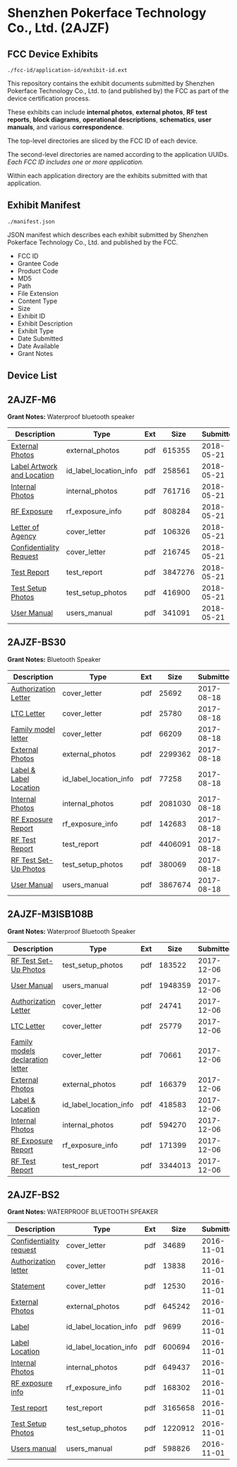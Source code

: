 # Shenzhen Pokerface Technology Co., Ltd. (2AJZF)
## FCC Device Exhibits

```
./fcc-id/application-id/exhibit-id.ext
```

This repository contains the exhibit documents submitted by Shenzhen Pokerface Technology Co., Ltd. to (and published by) the FCC as part of the device certification process.

These exhibits can include **internal photos**, **external photos**, **RF test reports**, **block diagrams**, **operational descriptions**, **schematics**, **user manuals**, and various **correspondence**.

The top-level directories are sliced by the FCC ID of each device.

The second-level directories are named according to the application UUIDs. *Each FCC ID includes one or more application.*

Within each application directory are the exhibits submitted with that application. 

## Exhibit Manifest

```
./manifest.json
```

JSON manifest which describes each exhibit submitted by Shenzhen Pokerface Technology Co., Ltd. and published by the FCC.

- FCC ID
- Grantee Code
- Product Code
- MD5
- Path
- File Extension
- Content Type
- Size
- Exhibit ID
- Exhibit Description
- Exhibit Type
- Date Submitted
- Date Available
- Grant Notes

## Device List
## 2AJZF-M6
**Grant Notes:** Waterproof bluetooth speaker

| Description | Type | Ext | Size | Submitted | Available |
| ----------- | ---- | --- | ---- | --------- | --------- |
| [External Photos](2AJZF-M6/45b1307b4bcc8c32fda6327f2f04a3f2/3858178.pdf) | external_photos | pdf | 615355 | 2018-05-21 | 2018-05-21 |
| [Label Artwork and Location](2AJZF-M6/45b1307b4bcc8c32fda6327f2f04a3f2/3858179.pdf) | id_label_location_info | pdf | 258561 | 2018-05-21 | 2018-05-21 |
| [Internal Photos](2AJZF-M6/45b1307b4bcc8c32fda6327f2f04a3f2/3858180.pdf) | internal_photos | pdf | 761716 | 2018-05-21 | 2018-05-21 |
| [RF Exposure](2AJZF-M6/45b1307b4bcc8c32fda6327f2f04a3f2/3858181.pdf) | rf_exposure_info | pdf | 808284 | 2018-05-21 | 2018-05-21 |
| [Letter of Agency](2AJZF-M6/45b1307b4bcc8c32fda6327f2f04a3f2/3858170.pdf) | cover_letter | pdf | 106326 | 2018-05-21 | 2018-05-21 |
| [Confidentiality Request](2AJZF-M6/45b1307b4bcc8c32fda6327f2f04a3f2/3858171.pdf) | cover_letter | pdf | 216745 | 2018-05-21 | 2018-05-21 |
| [Test Report](2AJZF-M6/45b1307b4bcc8c32fda6327f2f04a3f2/3858176.pdf) | test_report | pdf | 3847276 | 2018-05-21 | 2018-05-21 |
| [Test Setup Photos](2AJZF-M6/45b1307b4bcc8c32fda6327f2f04a3f2/3858177.pdf) | test_setup_photos | pdf | 416900 | 2018-05-21 | 2018-05-21 |
| [User Manual](2AJZF-M6/45b1307b4bcc8c32fda6327f2f04a3f2/3858172.pdf) | users_manual | pdf | 341091 | 2018-05-21 | 2018-05-21 |
## 2AJZF-BS30
**Grant Notes:** Bluetooth Speaker

| Description | Type | Ext | Size | Submitted | Available |
| ----------- | ---- | --- | ---- | --------- | --------- |
| [Authorization Letter](2AJZF-BS30/07ce84d95ac3b2c644bad30368a1a032/3517250.pdf) | cover_letter | pdf | 25692 | 2017-08-18 | 2017-08-18 |
| [LTC Letter](2AJZF-BS30/07ce84d95ac3b2c644bad30368a1a032/3517251.pdf) | cover_letter | pdf | 25780 | 2017-08-18 | 2017-08-18 |
| [Family model letter](2AJZF-BS30/07ce84d95ac3b2c644bad30368a1a032/3517252.pdf) | cover_letter | pdf | 66209 | 2017-08-18 | 2017-08-18 |
| [External Photos](2AJZF-BS30/07ce84d95ac3b2c644bad30368a1a032/3517253.pdf) | external_photos | pdf | 2299362 | 2017-08-18 | 2017-08-18 |
| [Label & Label Location](2AJZF-BS30/07ce84d95ac3b2c644bad30368a1a032/3517254.pdf) | id_label_location_info | pdf | 77258 | 2017-08-18 | 2017-08-18 |
| [Internal Photos](2AJZF-BS30/07ce84d95ac3b2c644bad30368a1a032/3517255.pdf) | internal_photos | pdf | 2081030 | 2017-08-18 | 2017-08-18 |
| [RF Exposure Report](2AJZF-BS30/07ce84d95ac3b2c644bad30368a1a032/3517257.pdf) | rf_exposure_info | pdf | 142683 | 2017-08-18 | 2017-08-18 |
| [RF Test Report](2AJZF-BS30/07ce84d95ac3b2c644bad30368a1a032/3517259.pdf) | test_report | pdf | 4406091 | 2017-08-18 | 2017-08-18 |
| [RF Test Set-Up Photos](2AJZF-BS30/07ce84d95ac3b2c644bad30368a1a032/3517260.pdf) | test_setup_photos | pdf | 380069 | 2017-08-18 | 2017-08-18 |
| [User Manual](2AJZF-BS30/07ce84d95ac3b2c644bad30368a1a032/3517261.pdf) | users_manual | pdf | 3867674 | 2017-08-18 | 2017-08-18 |
## 2AJZF-M3ISB108B
**Grant Notes:** Waterproof Bluetooth Speaker

| Description | Type | Ext | Size | Submitted | Available |
| ----------- | ---- | --- | ---- | --------- | --------- |
| [RF Test Set-Up Photos](2AJZF-M3ISB108B/4fffa9bb9d7ebac25f94086234bf707c/3664102.pdf) | test_setup_photos | pdf | 183522 | 2017-12-06 | 2017-12-06 |
| [User Manual](2AJZF-M3ISB108B/4fffa9bb9d7ebac25f94086234bf707c/3664103.pdf) | users_manual | pdf | 1948359 | 2017-12-06 | 2017-12-06 |
| [Authorization Letter](2AJZF-M3ISB108B/4fffa9bb9d7ebac25f94086234bf707c/3664092.pdf) | cover_letter | pdf | 24741 | 2017-12-06 | 2017-12-06 |
| [LTC Letter](2AJZF-M3ISB108B/4fffa9bb9d7ebac25f94086234bf707c/3664093.pdf) | cover_letter | pdf | 25779 | 2017-12-06 | 2017-12-06 |
| [Family models declaration letter](2AJZF-M3ISB108B/4fffa9bb9d7ebac25f94086234bf707c/3664094.pdf) | cover_letter | pdf | 70661 | 2017-12-06 | 2017-12-06 |
| [External Photos](2AJZF-M3ISB108B/4fffa9bb9d7ebac25f94086234bf707c/3664095.pdf) | external_photos | pdf | 166379 | 2017-12-06 | 2017-12-06 |
| [Label & Location](2AJZF-M3ISB108B/4fffa9bb9d7ebac25f94086234bf707c/3664096.pdf) | id_label_location_info | pdf | 418583 | 2017-12-06 | 2017-12-06 |
| [Internal Photos](2AJZF-M3ISB108B/4fffa9bb9d7ebac25f94086234bf707c/3664097.pdf) | internal_photos | pdf | 594270 | 2017-12-06 | 2017-12-06 |
| [RF Exposure Report](2AJZF-M3ISB108B/4fffa9bb9d7ebac25f94086234bf707c/3664099.pdf) | rf_exposure_info | pdf | 171399 | 2017-12-06 | 2017-12-06 |
| [RF Test Report](2AJZF-M3ISB108B/4fffa9bb9d7ebac25f94086234bf707c/3664101.pdf) | test_report | pdf | 3344013 | 2017-12-06 | 2017-12-06 |
## 2AJZF-BS2
**Grant Notes:** WATERPROOF BLUETOOTH SPEAKER

| Description | Type | Ext | Size | Submitted | Available |
| ----------- | ---- | --- | ---- | --------- | --------- |
| [Confidentiality request](2AJZF-BS2/02a5dbb7f246cd2eb6b96de66cb3e95f/3183168.pdf) | cover_letter | pdf | 34689 | 2016-11-01 | 2016-11-01 |
| [Authorization letter](2AJZF-BS2/02a5dbb7f246cd2eb6b96de66cb3e95f/3183169.pdf) | cover_letter | pdf | 13838 | 2016-11-01 | 2016-11-01 |
| [Statement](2AJZF-BS2/02a5dbb7f246cd2eb6b96de66cb3e95f/3183172.pdf) | cover_letter | pdf | 12530 | 2016-11-01 | 2016-11-01 |
| [External Photos](2AJZF-BS2/02a5dbb7f246cd2eb6b96de66cb3e95f/3183160.pdf) | external_photos | pdf | 645242 | 2016-11-01 | 2016-11-01 |
| [Label](2AJZF-BS2/02a5dbb7f246cd2eb6b96de66cb3e95f/3183170.pdf) | id_label_location_info | pdf | 9699 | 2016-11-01 | 2016-11-01 |
| [Label Location](2AJZF-BS2/02a5dbb7f246cd2eb6b96de66cb3e95f/3183171.pdf) | id_label_location_info | pdf | 600694 | 2016-11-01 | 2016-11-01 |
| [Internal Photos](2AJZF-BS2/02a5dbb7f246cd2eb6b96de66cb3e95f/3183161.pdf) | internal_photos | pdf | 649437 | 2016-11-01 | 2016-11-01 |
| [RF exposure info](2AJZF-BS2/02a5dbb7f246cd2eb6b96de66cb3e95f/3183174.pdf) | rf_exposure_info | pdf | 168302 | 2016-11-01 | 2016-11-01 |
| [Test report](2AJZF-BS2/02a5dbb7f246cd2eb6b96de66cb3e95f/3183173.pdf) | test_report | pdf | 3165658 | 2016-11-01 | 2016-11-01 |
| [Test Setup Photos](2AJZF-BS2/02a5dbb7f246cd2eb6b96de66cb3e95f/3183163.pdf) | test_setup_photos | pdf | 1220912 | 2016-11-01 | 2016-11-01 |
| [Users manual](2AJZF-BS2/02a5dbb7f246cd2eb6b96de66cb3e95f/3183167.pdf) | users_manual | pdf | 598826 | 2016-11-01 | 2016-11-01 |
